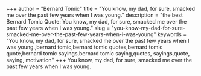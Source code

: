 +++
author = "Bernard Tomic"
title = "You know, my dad, for sure, smacked me over the past few years when I was young."
description = "the best Bernard Tomic Quote: You know, my dad, for sure, smacked me over the past few years when I was young."
slug = "you-know-my-dad-for-sure-smacked-me-over-the-past-few-years-when-i-was-young"
keywords = "You know, my dad, for sure, smacked me over the past few years when I was young.,bernard tomic,bernard tomic quotes,bernard tomic quote,bernard tomic sayings,bernard tomic saying,quotes, sayings,quote, saying, motivation"
+++
You know, my dad, for sure, smacked me over the past few years when I was young.
